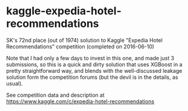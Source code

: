 # kaggle-expedia-hotel-recommendations
SK's 72nd place (out of 1974) solution to Kaggle "Expedia Hotel Recommendations" competition (completed on 2016-06-10)

Note that I had only a few days to invest in this one, and made just 3 submissions, so this is a quick and dirty solution that uses XGBoost in a pretty straightforward way, and blends with the well-discussed leakage solution form the competition forums (but the devil is in the details, as usual).

See competition data and description at
https://www.kaggle.com/c/expedia-hotel-recommendations
